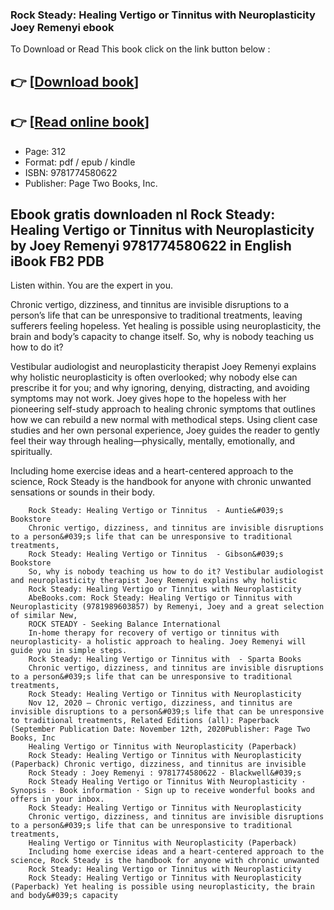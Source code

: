 ### Rock Steady: Healing Vertigo or Tinnitus with Neuroplasticity Joey Remenyi ebook

To Download or Read This book click on the link button below :

## 👉  [**[Download book](http://get-pdfs.com/download.php?group=book&from=github.com&id=609025&lnk=1081 "Download book")**]

## 👉  [**[Read online book](http://get-pdfs.com/download.php?group=book&from=github.com&id=609025&lnk=1081 "Read online book")**]


* Page: 312
* Format: pdf / epub / kindle
* ISBN: 9781774580622
* Publisher: Page Two Books, Inc.



## Ebook gratis downloaden nl Rock Steady: Healing Vertigo or Tinnitus with Neuroplasticity by Joey Remenyi 9781774580622 in English iBook FB2 PDB



Listen within. You are the expert in you.

 Chronic vertigo, dizziness, and tinnitus are invisible disruptions to a person’s life that can be unresponsive to traditional treatments, leaving sufferers feeling hopeless. Yet healing is possible using neuroplasticity, the brain and body’s capacity to change itself. So, why is nobody teaching us how to do it?

 Vestibular audiologist and neuroplasticity therapist Joey Remenyi explains why holistic neuroplasticity is often overlooked; why nobody else can prescribe it for you; and why ignoring, denying, distracting, and avoiding symptoms may not work. Joey gives hope to the hopeless with her pioneering self-study approach to healing chronic symptoms that outlines how we can rebuild a new normal with methodical steps. Using client case studies and her own personal experience, Joey guides the reader to gently feel their way through healing—physically, mentally, emotionally, and spiritually.

 Including home exercise ideas and a heart-centered approach to the science, Rock Steady is the handbook for anyone with chronic unwanted sensations or sounds in their body.


        Rock Steady: Healing Vertigo or Tinnitus  - Auntie&#039;s Bookstore
        Chronic vertigo, dizziness, and tinnitus are invisible disruptions to a person&#039;s life that can be unresponsive to traditional treatments, 
        Rock Steady: Healing Vertigo or Tinnitus  - Gibson&#039;s Bookstore
        So, why is nobody teaching us how to do it? Vestibular audiologist and neuroplasticity therapist Joey Remenyi explains why holistic 
        Rock Steady: Healing Vertigo or Tinnitus with Neuroplasticity
        AbeBooks.com: Rock Steady: Healing Vertigo or Tinnitus with Neuroplasticity (9781989603857) by Remenyi, Joey and a great selection of similar New, 
        ROCK STEADY - Seeking Balance International
        In-home therapy for recovery of vertigo or tinnitus with neuroplasticity- a holistic approach to healing. Joey Remenyi will guide you in simple steps.
        Rock Steady: Healing Vertigo or Tinnitus with  - Sparta Books
        Chronic vertigo, dizziness, and tinnitus are invisible disruptions to a person&#039;s life that can be unresponsive to traditional treatments, 
        Rock Steady: Healing Vertigo or Tinnitus with Neuroplasticity
        Nov 12, 2020 — Chronic vertigo, dizziness, and tinnitus are invisible disruptions to a person&#039;s life that can be unresponsive to traditional treatments, Related Editions (all): Paperback (September Publication Date: November 12th, 2020Publisher: Page Two Books, Inc
        Healing Vertigo or Tinnitus with Neuroplasticity (Paperback)
        Rock Steady: Healing Vertigo or Tinnitus with Neuroplasticity (Paperback) Chronic vertigo, dizziness, and tinnitus are invisible 
        Rock Steady : Joey Remenyi : 9781774580622 - Blackwell&#039;s
        Rock Steady Healing Vertigo or Tinnitus With Neuroplasticity · Synopsis · Book information · Sign up to receive wonderful books and offers in your inbox.
        Rock Steady: Healing Vertigo or Tinnitus with Neuroplasticity
        Chronic vertigo, dizziness, and tinnitus are invisible disruptions to a person&#039;s life that can be unresponsive to traditional treatments, 
        Healing Vertigo or Tinnitus with Neuroplasticity (Paperback)
        Including home exercise ideas and a heart-centered approach to the science, Rock Steady is the handbook for anyone with chronic unwanted 
        Rock Steady: Healing Vertigo or Tinnitus with Neuroplasticity
        Rock Steady: Healing Vertigo or Tinnitus with Neuroplasticity (Paperback) Yet healing is possible using neuroplasticity, the brain and body&#039;s capacity 
    




